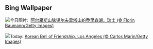 ## Bing Wallpaper
![](https://www.bing.com/th?id=OHR.KlostersSerneus_ZH-CN9821473046_UHD.jpg&w=1000)今日图片: &nbsp;[阿尔卑斯山脉锡尔夫雷塔山的乔里森湖，瑞士 (© Florin Baumann/Getty Images)](https://www.bing.com/th?id=OHR.KlostersSerneus_ZH-CN9821473046_UHD.jpg)
<br><br/>
![](https://www.bing.com/th?id=OHR.KoreanBell_EN-US9211069806_UHD.jpg&w=1000)Today: [Korean Bell of Friendship, Los Angeles (© Carlos Marin/Getty Images)](https://www.bing.com/th?id=OHR.KoreanBell_EN-US9211069806_UHD.jpg)
<br><br/>

